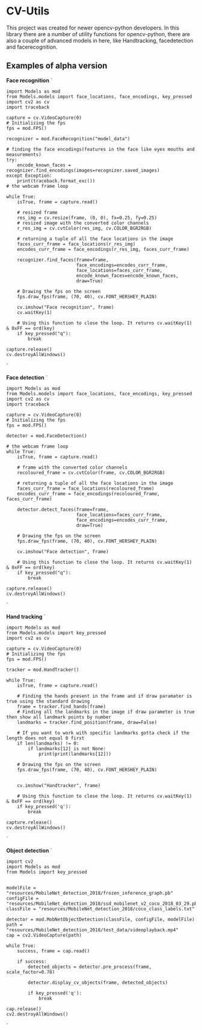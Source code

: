 # **CV-Utils**

This project was created for newer opencv-python developers. In this library there are a number of utility functions for opencv-python, there are also a couple of advanced models in here, like Handtracking, facedetection and facerecognition.

## **Examples of alpha version**

**Face recognition**
`
    
    import Models as mod
    from Models.models import face_locations, face_encodings, key_pressed
    import cv2 as cv
    import traceback

    capture = cv.VideoCapture(0)
    # Initializing the fps
    fps = mod.FPS()

    recognizer = mod.FaceRecognition("model_data")

    # finding the face encodings(features in the face like eyes mouths and measurements)
    try:
        encode_known_faces = recognizer.find_encodings(images=recognizer.saved_images)
    except Exception:
        print(traceback.format_exc())
    # the webcam frame loop

    while True:
        isTrue, frame = capture.read()
    
        # resized frame
        res_img = cv.resize(frame, (0, 0), fx=0.25, fy=0.25)
        # resized image with the converted color channels
        r_res_img = cv.cvtColor(res_img, cv.COLOR_BGR2RGB)
         
        # returning a tuple of all the face locations in the image
        faces_curr_frame = face_locations(r_res_img)
        encodes_curr_frame = face_encodings(r_res_img, faces_curr_frame)
        
        recognizer.find_faces(frame=frame,
                              face_encodings=encodes_curr_frame,
                              face_locations=faces_curr_frame,
                              encode_known_faces=encode_known_faces,
                              draw=True)
        
        # Drawing the fps on the screen
        fps.draw_fps(frame, (70, 40), cv.FONT_HERSHEY_PLAIN)
        
        cv.imshow("Face recognition", frame)
        cv.waitKey(1)
        
        # Using this function to close the loop. It returns cv.waitKey(1) & 0xFF == ord(key)
        if key_pressed("q"):
            break

    capture.release()
    cv.destroyAllWindows()
`

**Face detection**
`
    
    import Models as mod
    from Models.models import face_locations, face_encodings, key_pressed
    import cv2 as cv
    import traceback

    capture = cv.VideoCapture(0)
    # Initializing the fps
    fps = mod.FPS()

    detector = mod.FaceDetection()

    # the webcam frame loop
    while True:
        isTrue, frame = capture.read()

        # frame with the converted color channels
        recoloured_frame = cv.cvtColor(frame, cv.COLOR_BGR2RGB)

        # returning a tuple of all the face locations in the image
        faces_curr_frame = face_locations(recoloured_frame)
        encodes_curr_frame = face_encodings(recoloured_frame, faces_curr_frame)

        detector.detect_faces(frame=frame,
                              face_locations=faces_curr_frame,
                              face_encodings=encodes_curr_frame,
                              draw=True)

        # Drawing the fps on the screen
        fps.draw_fps(frame, (70, 40), cv.FONT_HERSHEY_PLAIN)

        cv.imshow("Face detection", frame)
        
        # Using this function to close the loop. It returns cv.waitKey(1) & 0xFF == ord(key)
        if key_pressed("q"):
            break

    capture.release()
    cv.destroyAllWindows()
`

**Hand tracking**
`
    
    import Models as mod
    from Models.models import key_pressed
    import cv2 as cv

    capture = cv.VideoCapture(0)
    # Initializing the fps
    fps = mod.FPS()

    tracker = mod.HandTracker()

    while True:
        isTrue, frame = capture.read()
        
        # Finding the hands present in the frame and if draw paramater is true using the standard drawing
        frame = tracker.find_hands(frame)
        # Finding all the landmarks in the image if draw parameter is true then show all landmark points by number
        landmarks = tracker.find_position(frame, draw=False)
        
        # If you want to work with specific landmarks gotta check if the length does not equal 0 first
        if len(landmarks) != 0:
            if landmarks[12] is not None:
                print(print(landmarks[12]))
        
        # Drawing the fps on the screen
        fps.draw_fps(frame, (70, 40), cv.FONT_HERSHEY_PLAIN)


        cv.imshow("Handtracker", frame)

        # Using this function to close the loop. It returns cv.waitKey(1) & 0xFF == ord(key)
        if key_pressed('q'):
            break

    capture.release()
    cv.destroyAllWindows()
`

**Object detection**
`

    import cv2
    import Models as mod
    from Models import key_pressed
    
    
    modelFile = "resources/MobileNet_detection_2018/frozen_inference_graph.pb"
    configFile = "resources/MobileNet_detection_2018/ssd_mobilenet_v2_coco_2018_03_29.pbtxt"
    classFile = "resources/MobileNet_detection_2018/coco_class_labels.txt"
    
    detector = mod.MobNetObjectDetection(classFile, configFile, modelFile)
    path = "resources/MobileNet_detection_2018/test_data/videoplayback.mp4"
    cap = cv2.VideoCapture(path)
    
    while True:
        success, frame = cap.read()
    
        if success:
            detected_objects = detector.pre_process(frame, scale_factor=0.78)
    
            detector.display_cv_objects(frame, detected_objects)
    
            if key_pressed('q'):
                break
    
    cap.release()
    cv2.destroyAllWindows()
`